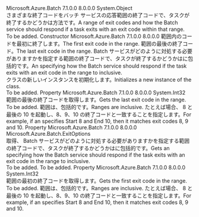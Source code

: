 <Type Name="ExitCodeRangeMapping" FullName="Microsoft.Azure.Batch.ExitCodeRangeMapping">
  <TypeSignature Language="C#" Value="public class ExitCodeRangeMapping" />
  <TypeSignature Language="ILAsm" Value=".class public auto ansi beforefieldinit ExitCodeRangeMapping extends System.Object" />
  <TypeSignature Language="DocId" Value="T:Microsoft.Azure.Batch.ExitCodeRangeMapping" />
  <TypeSignature Language="VB.NET" Value="Public Class ExitCodeRangeMapping" />
  <TypeSignature Language="F#" Value="type ExitCodeRangeMapping = class&#xA;    interface ITransportObjectProvider&lt;ExitCodeRangeMapping&gt;&#xA;    interface IPropertyMetadata&#xA;    interface IModifiable&#xA;    interface IReadOnly" />
  <AssemblyInfo>
    <AssemblyName>Microsoft.Azure.Batch</AssemblyName>
    <AssemblyVersion>7.1.0.0</AssemblyVersion>
    <AssemblyVersion>8.0.0.0</AssemblyVersion>
  </AssemblyInfo>
  <Base>
    <BaseTypeName>System.Object</BaseTypeName>
  </Base>
  <Interfaces />
  <Docs>
    <summary>
            <span data-ttu-id="82158-101">さまざまな終了コードをバッチ サービスの応答範囲の終了コードで、タスクが終了するかどうかは方法です。</span><span class="sxs-lookup"><span data-stu-id="82158-101">A range of exit codes and how the Batch service should respond if a task exits with an exit code within that range.</span></span>
            </summary>
    <remarks>To be added.</remarks>
  </Docs>
  <Members>
    <Member MemberName=".ctor">
      <MemberSignature Language="C#" Value="public ExitCodeRangeMapping (int start, int end, Microsoft.Azure.Batch.ExitOptions exitOptions);" />
      <MemberSignature Language="ILAsm" Value=".method public hidebysig specialname rtspecialname instance void .ctor(int32 start, int32 end, class Microsoft.Azure.Batch.ExitOptions exitOptions) cil managed" />
      <MemberSignature Language="DocId" Value="M:Microsoft.Azure.Batch.ExitCodeRangeMapping.#ctor(System.Int32,System.Int32,Microsoft.Azure.Batch.ExitOptions)" />
      <MemberSignature Language="F#" Value="new Microsoft.Azure.Batch.ExitCodeRangeMapping : int * int * Microsoft.Azure.Batch.ExitOptions -&gt; Microsoft.Azure.Batch.ExitCodeRangeMapping" Usage="new Microsoft.Azure.Batch.ExitCodeRangeMapping (start, end, exitOptions)" />
      <MemberType>Constructor</MemberType>
      <AssemblyInfo>
        <AssemblyName>Microsoft.Azure.Batch</AssemblyName>
        <AssemblyVersion>7.1.0.0</AssemblyVersion>
        <AssemblyVersion>8.0.0.0</AssemblyVersion>
      </AssemblyInfo>
      <Parameters>
        <Parameter Name="start" Type="System.Int32" />
        <Parameter Name="end" Type="System.Int32" />
        <Parameter Name="exitOptions" Type="Microsoft.Azure.Batch.ExitOptions" />
      </Parameters>
      <Docs>
        <param name="start"><span data-ttu-id="82158-102">範囲内のコードを最初に終了します。</span><span class="sxs-lookup"><span data-stu-id="82158-102">The first exit code in the range.</span></span></param>
        <param name="end"><span data-ttu-id="82158-103">範囲の最後の終了コード。</span><span class="sxs-lookup"><span data-stu-id="82158-103">The last exit code in the range.</span></span></param>
        <param name="exitOptions"><span data-ttu-id="82158-104"><see cref="P:Microsoft.Azure.Batch.ExitCodeRangeMapping.ExitOptions" /> Batch サービスがどのように対処する必要がありますかを指定する範囲の終了コードで、タスクが終了するかどうかは<see cref="P:Microsoft.Azure.Batch.ExitCodeRangeMapping.Start" />に<see cref="P:Microsoft.Azure.Batch.ExitCodeRangeMapping.End" />包括的です。</span><span class="sxs-lookup"><span data-stu-id="82158-104">An <see cref="P:Microsoft.Azure.Batch.ExitCodeRangeMapping.ExitOptions" /> specifying how the Batch service should respond if the task exits with an exit code in the range <see cref="P:Microsoft.Azure.Batch.ExitCodeRangeMapping.Start" /> to <see cref="P:Microsoft.Azure.Batch.ExitCodeRangeMapping.End" /> inclusive.</span></span></param>
        <summary>
            <span data-ttu-id="82158-105"><see cref="T:Microsoft.Azure.Batch.ExitCodeRangeMapping" /> クラスの新しいインスタンスを初期化します。</span><span class="sxs-lookup"><span data-stu-id="82158-105">Initializes a new instance of the <see cref="T:Microsoft.Azure.Batch.ExitCodeRangeMapping" /> class.</span></span>
            </summary>
        <remarks>To be added.</remarks>
      </Docs>
    </Member>
    <Member MemberName="End">
      <MemberSignature Language="C#" Value="public int End { get; }" />
      <MemberSignature Language="ILAsm" Value=".property instance int32 End" />
      <MemberSignature Language="DocId" Value="P:Microsoft.Azure.Batch.ExitCodeRangeMapping.End" />
      <MemberSignature Language="VB.NET" Value="Public ReadOnly Property End As Integer" />
      <MemberSignature Language="F#" Value="member this.End : int" Usage="Microsoft.Azure.Batch.ExitCodeRangeMapping.End" />
      <MemberType>Property</MemberType>
      <AssemblyInfo>
        <AssemblyName>Microsoft.Azure.Batch</AssemblyName>
        <AssemblyVersion>7.1.0.0</AssemblyVersion>
        <AssemblyVersion>8.0.0.0</AssemblyVersion>
      </AssemblyInfo>
      <ReturnValue>
        <ReturnType>System.Int32</ReturnType>
      </ReturnValue>
      <Docs>
        <summary>
            <span data-ttu-id="82158-106">範囲の最後の終了コードを取得します。</span><span class="sxs-lookup"><span data-stu-id="82158-106">Gets the last exit code in the range.</span></span>
            </summary>
        <value>To be added.</value>
        <remarks>
            <span data-ttu-id="82158-107">範囲は、包括的です。</span><span class="sxs-lookup"><span data-stu-id="82158-107">Ranges are inclusive.</span></span> <span data-ttu-id="82158-108">たとえば場合、 <see cref="T:Microsoft.Azure.Batch.ExitCodeRangeMapping" /> 8 と最後の 10 を起動し、8、9、10 の終了コードと一致することを指定します。</span><span class="sxs-lookup"><span data-stu-id="82158-108">For example, if an <see cref="T:Microsoft.Azure.Batch.ExitCodeRangeMapping" /> specifies Start 8 and End 10, then it matches exit codes 8, 9 and 10.</span></span>
            </remarks>
      </Docs>
    </Member>
    <Member MemberName="ExitOptions">
      <MemberSignature Language="C#" Value="public Microsoft.Azure.Batch.ExitOptions ExitOptions { get; }" />
      <MemberSignature Language="ILAsm" Value=".property instance class Microsoft.Azure.Batch.ExitOptions ExitOptions" />
      <MemberSignature Language="DocId" Value="P:Microsoft.Azure.Batch.ExitCodeRangeMapping.ExitOptions" />
      <MemberSignature Language="VB.NET" Value="Public ReadOnly Property ExitOptions As ExitOptions" />
      <MemberSignature Language="F#" Value="member this.ExitOptions : Microsoft.Azure.Batch.ExitOptions" Usage="Microsoft.Azure.Batch.ExitCodeRangeMapping.ExitOptions" />
      <MemberType>Property</MemberType>
      <AssemblyInfo>
        <AssemblyName>Microsoft.Azure.Batch</AssemblyName>
        <AssemblyVersion>7.1.0.0</AssemblyVersion>
        <AssemblyVersion>8.0.0.0</AssemblyVersion>
      </AssemblyInfo>
      <ReturnValue>
        <ReturnType>Microsoft.Azure.Batch.ExitOptions</ReturnType>
      </ReturnValue>
      <Docs>
        <summary>
            <span data-ttu-id="82158-109">取得、 <see cref="P:Microsoft.Azure.Batch.ExitCodeRangeMapping.ExitOptions" /> Batch サービスがどのように対処する必要がありますかを指定する範囲の終了コードで、タスクが終了するかどうかは<see cref="P:Microsoft.Azure.Batch.ExitCodeRangeMapping.Start" />に<see cref="P:Microsoft.Azure.Batch.ExitCodeRangeMapping.End" />包括的です。</span><span class="sxs-lookup"><span data-stu-id="82158-109">Gets an <see cref="P:Microsoft.Azure.Batch.ExitCodeRangeMapping.ExitOptions" /> specifying how the Batch service should respond if the task exits with an exit code in the range <see cref="P:Microsoft.Azure.Batch.ExitCodeRangeMapping.Start" /> to <see cref="P:Microsoft.Azure.Batch.ExitCodeRangeMapping.End" /> inclusive.</span></span>
            </summary>
        <value>To be added.</value>
        <remarks>To be added.</remarks>
      </Docs>
    </Member>
    <Member MemberName="Start">
      <MemberSignature Language="C#" Value="public int Start { get; }" />
      <MemberSignature Language="ILAsm" Value=".property instance int32 Start" />
      <MemberSignature Language="DocId" Value="P:Microsoft.Azure.Batch.ExitCodeRangeMapping.Start" />
      <MemberSignature Language="VB.NET" Value="Public ReadOnly Property Start As Integer" />
      <MemberSignature Language="F#" Value="member this.Start : int" Usage="Microsoft.Azure.Batch.ExitCodeRangeMapping.Start" />
      <MemberType>Property</MemberType>
      <AssemblyInfo>
        <AssemblyName>Microsoft.Azure.Batch</AssemblyName>
        <AssemblyVersion>7.1.0.0</AssemblyVersion>
        <AssemblyVersion>8.0.0.0</AssemblyVersion>
      </AssemblyInfo>
      <ReturnValue>
        <ReturnType>System.Int32</ReturnType>
      </ReturnValue>
      <Docs>
        <summary>
            <span data-ttu-id="82158-110">範囲の最初の終了コードを取得します。</span><span class="sxs-lookup"><span data-stu-id="82158-110">Gets the first exit code in the range.</span></span>
            </summary>
        <value>To be added.</value>
        <remarks>
            <span data-ttu-id="82158-111">範囲は、包括的です。</span><span class="sxs-lookup"><span data-stu-id="82158-111">Ranges are inclusive.</span></span> <span data-ttu-id="82158-112">たとえば場合、 <see cref="T:Microsoft.Azure.Batch.ExitCodeRangeMapping" /> 8 と最後の 10 を起動し、8、9、10 の終了コードと一致することを指定します。</span><span class="sxs-lookup"><span data-stu-id="82158-112">For example, if an <see cref="T:Microsoft.Azure.Batch.ExitCodeRangeMapping" /> specifies Start 8 and End 10, then it matches exit codes 8, 9 and 10.</span></span>
            </remarks>
      </Docs>
    </Member>
  </Members>
</Type>